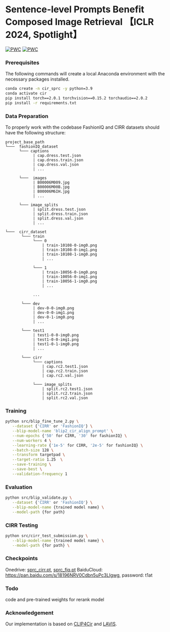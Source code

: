 
# Sentence-level Prompts Benefit Composed Image Retrieval 【ICLR 2024, Spotlight】

[![PWC](https://img.shields.io/endpoint.svg?url=https://paperswithcode.com/badge/sentence-level-prompts-benefit-composed-image/image-retrieval-on-fashion-iq)](https://paperswithcode.com/sota/image-retrieval-on-fashion-iq?p=sentence-level-prompts-benefit-composed-image)
[![PWC](https://img.shields.io/endpoint.svg?url=https://paperswithcode.com/badge/sentence-level-prompts-benefit-composed-image/image-retrieval-on-cirr)](https://paperswithcode.com/sota/image-retrieval-on-cirr?p=sentence-level-prompts-benefit-composed-image)


### Prerequisites

	
The following commands will create a local Anaconda environment with the necessary packages installed.

```bash
conda create -n cir_sprc -y python=3.9
conda activate cir
pip install torch==2.0.1 torchvision==0.15.2 torchaudio==2.0.2
pip install -r requirements.txt
```


### Data Preparation

To properly work with the codebase FashionIQ and CIRR datasets should have the following structure:

```
project_base_path
└───  fashionIQ_dataset
      └─── captions
            | cap.dress.test.json
            | cap.dress.train.json
            | cap.dress.val.json
            | ...
            
      └───  images
            | B00006M009.jpg
            | B00006M00B.jpg
            | B00006M6IH.jpg
            | ...
            
      └─── image_splits
            | split.dress.test.json
            | split.dress.train.json
            | split.dress.val.json
            | ...

└───  cirr_dataset  
       └─── train
            └─── 0
                | train-10108-0-img0.png
                | train-10108-0-img1.png
                | train-10108-1-img0.png
                | ...
                
            └─── 1
                | train-10056-0-img0.png
                | train-10056-0-img1.png
                | train-10056-1-img0.png
                | ...
                
            ...
            
       └─── dev
            | dev-0-0-img0.png
            | dev-0-0-img1.png
            | dev-0-1-img0.png
            | ...
       
       └─── test1
            | test1-0-0-img0.png
            | test1-0-0-img1.png
            | test1-0-1-img0.png 
            | ...
       
       └─── cirr
            └─── captions
                | cap.rc2.test1.json
                | cap.rc2.train.json
                | cap.rc2.val.json
                
            └─── image_splits
                | split.rc2.test1.json
                | split.rc2.train.json
                | split.rc2.val.json
```

### Training


```sh
python src/blip_fine_tune_2.py \
   --dataset {'CIRR' or 'FashionIQ'} \
   --blip-model-name 'blip2_cir_align_prompt' \
   --num-epochs {'50' for CIRR, '30' for fashionIQ} \
   --num-workers 4 \
   --learning-rate {'1e-5' for CIRR, '2e-5' for fashionIQ} \
   --batch-size 128 \
   --transform targetpad \
   --target-ratio 1.25  \
   --save-training \
   --save-best \
   --validation-frequency 1 
```

### Evaluation


```sh
python src/blip_validate.py \
   --dataset {'CIRR' or 'FashionIQ'} \
   --blip-model-name {trained model name} \
   --model-path {for path} 
```

### CIRR Testing


```sh
python src/cirr_test_submission.py \
   --blip-model-name {trained model name} \
   --model-path {for path} \
```

### Checkpoints
Onedrive: [sprc_cirr.pt](https://1drv.ms/u/s!Aj0q22vyiZbabxR_hjpQ_DmYX3s?e=k9fmt1), [sprc_fiq.pt](https://1drv.ms/u/s!Aj0q22vyiZbabnUya4mnufIBtYI?e=n4ZVKj)
BaiduCloud: https://pan.baidu.com/s/18196NRV0Cdbn5uPc3LIgwg, password: t1at

### Todo

code and pre-trained weights for rerank model

### Acknowledgement
Our implementation is based on [CLIP4Cir](https://github.com/ABaldrati/CLIP4Cir) and [LAVIS](https://github.com/salesforce/LAVIS).

